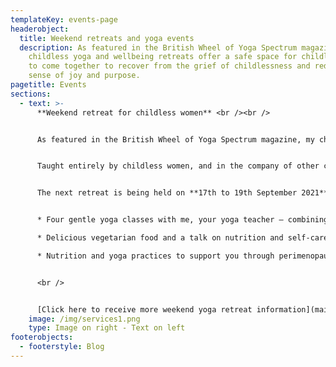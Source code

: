 ```yaml
---
templateKey: events-page
headerobject:
  title: Weekend retreats and yoga events
  description: As featured in the British Wheel of Yoga Spectrum magazine, my
    childless yoga and wellbeing retreats offer a safe space for childless women
    to come together to recover from the grief of childlessness and rediscover a
    sense of joy and purpose.
pagetitle: Events
sections:
  - text: >-
      **Weekend retreat for childless women** <br /><br />


      As featured in the British Wheel of Yoga Spectrum magazine, my childless yoga and wellbeing retreats offer a safe space for childless women to come together to recover from the grief of childlessness and rediscover a sense of joy and purpose.<br /><br />


      Taught entirely by childless women, and in the company of other childless women, you will be nurtured body and soul in the beautiful setting of The Abbey, Sutton Courtenay, Oxfordshire.<br /><br />


      The next retreat is being held on **17th to 19th September 2021**. The weekend of healing and rejuvenation includes:<br /><br />


      * Four gentle yoga classes with me, your yoga teacher – combining pranayama (breathwork), relaxation and meditation.

      * Delicious vegetarian food and a talk on nutrition and self-care.

      * Nutrition and yoga practices to support you through perimenopause and beyond


      <br />


      [Click here to receive more weekend yoga retreat information](mailto:ButterflyandBeyond@outlook.com?subject=Weekend%20yoga%20retreat%20info)
    image: /img/services1.png
    type: Image on right - Text on left
footerobjects:
  - footerstyle: Blog
---
```


